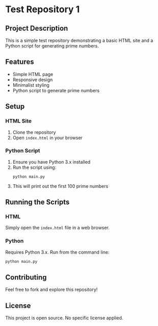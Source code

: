 # Test Repository 1

## Project Description

This is a simple test repository demonstrating a basic HTML site and a Python script for generating prime numbers.

## Features

- Simple HTML page
- Responsive design
- Minimalist styling
- Python script to generate prime numbers

## Setup

### HTML Site
1. Clone the repository
2. Open `index.html` in your browser

### Python Script
1. Ensure you have Python 3.x installed
2. Run the script using:
   ```
   python main.py
   ```
3. This will print out the first 100 prime numbers

## Running the Scripts

### HTML
Simply open the `index.html` file in a web browser.

### Python
Requires Python 3.x. Run from the command line:
```bash
python main.py
```

## Contributing

Feel free to fork and explore this repository!

## License

This project is open source. No specific license applied.